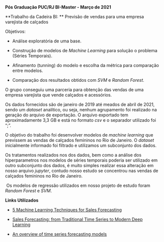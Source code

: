 **Pós Graduação PUC/RJ BI-Master - Março de 2021**

**Trabalho da Cadeira BI: ** Previsão de vendas para uma empresa varejista de calçados

Objetivos:

- Análise exploratória de uma base.

- Construção de modelos de *Machine Learning* para solução o problema (Séries Temporais).

- Afinamento (tunning) do modelo e escolha da métrica para comparação entre modelos.

- Comparação dos resultados obtidos com *SVM* e *Random Forest*.

  

O grupo conseguiu uma parceria para obtenção das vendas de uma empresa varejista que vende calçados e acessórios.

Os dados fornecidos são de janeiro de 2019 até meados de abril de 2021, sendo um *dataset* analítico, ou seja, nenhum agrupamento foi realizado na geração do arquivo de exportação. O arquivo exportado tem aproximadamente 3,3 GB e está no formato *csv* e o separador utilizado foi “;”.

O objetivo do trabalho foi desenvolver modelos de *machine learning* que previssem as vendas de calçados femininos no Rio de Janeiro. O *dataset* inicialmente informado foi filtrado e utilizamos um subconjunto dos dados. 

Os tratamentos realizados nos dos dados, bem como a análise dos hiperparametros nos modelos de séries temporais poderia ser utilizado em outro subconjunto dos dados, é muito simples realizar essa alteração em nosso arquivo *jupyter*, contudo nosso estudo se concentrou nas vendas de calçados femininos no Rio de Janeiro.

​      Os modelos de regressão utilizados em nosso projeto de estudo foram *Random Forest* e *SVM*. 



**Links Utilizados**

- [5 Machine Learning Techniques for Sales Forecasting](https://link.medium.com/yWRbdz2OKfb)

- [Sales Forecasting: from Traditional Time Series to Modern Deep Learning](https://towardsdatascience.com/sales-forecasting-from-time-series-to-deep-learning-5d115514bfac)

- [An overview of time series forecasting models](https://link.medium.com/DAaebm2B5fb)

  

